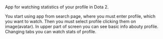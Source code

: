 App for watching statistics of your profile in Dota 2.

You start using app from search page, where you must enter profile, which you want to watch.
Then you must select profile clicking them on image(avatar).
In upper part of screen you can see basic info abouty profile.
Changing tabs you can watch stats of profile.
